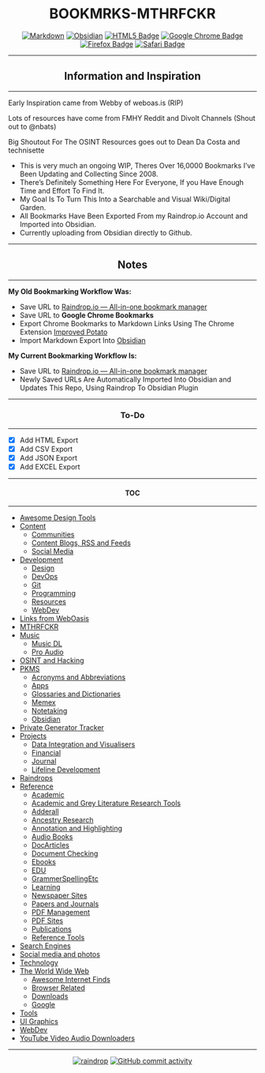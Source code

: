 <h1 align="center">BOOKMRKS-MTHRFCKR</h1>

<div align="center">

  <a href="">![Markdown](https://img.shields.io/badge/markdown-%23000000.svg?style=for-the-badge&logo=markdown&logoColor=white)</a> <a href="">![Obsidian](https://img.shields.io/badge/Obsidian-%23483699.svg?style=for-the-badge&logo=obsidian&logoColor=white)</a> <a href="">![HTML5 Badge](https://img.shields.io/badge/HTML5-E34F26?logo=html5&logoColor=fff&style=for-the-badge)</a> <a href="">![Google Chrome Badge](https://img.shields.io/badge/Google%20Chrome-4285F4?logo=googlechrome&logoColor=fff&style=for-the-badge)</a> <a href="">![Firefox Badge](https://img.shields.io/badge/Firefox-FF7139?logo=firefox&logoColor=fff&style=for-the-badge)</a> <a href="">![Safari Badge](https://img.shields.io/badge/Safari-000?logo=safari&logoColor=fff&style=for-the-badge)</a>


</div>

---

<h2 align="center">Information and Inspiration</h2>

---


Early Inspiration came from Webby of weboas.is (RIP)

Lots of resources have come from FMHY Reddit and Divolt Channels (Shout out to @nbats)

Big Shoutout For The OSINT Resources goes out to Dean Da Costa and technisette



- This is very much an ongoing WIP, Theres Over 16,0000 Bookmarks I’ve Been Updating and Collecting Since 2008.
- There’s Definitely Something Here For Everyone, If you Have Enough Time and Effort To Find It.
- My Goal Is To Turn This Into a Searchable and Visual Wiki/Digital Garden.
- All Bookmarks Have Been Exported From my Raindrop.io Account and Imported into Obsidian.
- Currently uploading from Obsidian directly to Github.


---
<h2 align="center">Notes</h2>

---

**My Old Bookmarking Workflow Was:**

- Save URL to [Raindrop.io — All-in-one bookmark manager](https://raindrop.io/)
- Save URL to **Google Chrome Bookmarks**
- Export Chrome Bookmarks to Markdown Links Using The Chrome Extension [Improved Potato](https://chrome.google.com/webstore/detail/improved-potato/kjnippnbinaiaophckfmlbicclieefpf)
- Import Markdown Export Into [Obsidian](https://obsidian.md/)

**My Current Bookmarking Workflow Is:**

- Save URL to [Raindrop.io — All-in-one bookmark manager](https://raindrop.io/)
- Newly Saved URLs Are Automatically Imported Into Obsidian and Updates This Repo, Using Raindrop To Obsidian Plugin

---
<h3 align="center">To-Do</h3>

----


- [x] Add HTML Export
- [x] Add CSV Export
- [x] Add JSON Export
- [x] Add EXCEL Export

---

<h4 align="center">TOC</h4>

---


- [Awesome Design Tools](Awesome%20Design%20Tools.md)
- [Content](Content.md)
	- [Communities](Communities.md)
	- [Content Blogs, RSS and Feeds](Content%20Blogs,%20RSS%20and%20Feeds.md)
	- [Social Media](Social%20Media.md)
- [Development](Development.md)
	- [Design](Design.md)
	- [DevOps](DevOps.md)
	- [Git](Git.md)
	- [Programming](Programming.md)
	- [Resources](Resources.md)
	- [WebDev](WebDev.md)
- [Links from WebOasis](Links%20from%20WebOasis.md)
- [MTHRFCKR](MTHRFCKR.md)
- [Music](Music.md)
	- [Music DL](Music%20DL.md)
	- [Pro Audio](Pro%20Audio.md)
- [OSINT and Hacking](OSINT%20and%20Hacking.md)
- [PKMS](PKMS.md)
	- [Acronyms and Abbreviations](Acronyms%20and%20Abbreviations.md)
	- [Apps](Apps.md)
	- [Glossaries and Dictionaries](Glossaries%20and%20Dictionaries.md)
	- [Memex](Memex.md)
	- [Notetaking](Notetaking.md)
	- [Obsidian](Obsidian.md)
- [Private Generator Tracker](Private%20Generator%20Tracker.md)
- [Projects](Projects.md)
	- [Data Integration and Visualisers](Data%20Integration%20and%20Visualisers.md)
	- [Financial](Financial.md)
	- [Journal](Journal.md)
	- [Lifeline Development](Lifeline%20Development.md)
- [Raindrops](Raindrops.md)
- [Reference](Reference.md)
	- [Academic](Academic.md)
	- [Academic and Grey Literature Research Tools](Academic%20and%20Grey%20Literature%20Research%20Tools.md)
	- [Adderall](Adderall.md)
	- [Ancestry Research](Ancestry%20Research.md)
	- [Annotation and Highlighting](Annotation%20and%20Highlighting.md)
	- [Audio Books](Audio%20Books.md)
	- [DocArticles](DocArticles.md)
	- [Document Checking](Document%20Checking.md)
	- [Ebooks](Ebooks.md)
	- [EDU](EDU.md)
	- [GrammerSpellingEtc](GrammerSpellingEtc.md)
	- [Learning](Learning.md)
	- [Newspaper Sites](Newspaper%20Sites.md)
	- [Papers and Journals](Papers%20and%20Journals.md)
	- [PDF Management](PDF%20Management.md)
	- [PDF Sites](PDF%20Sites.md)
	- [Publications](Publications.md)
	- [Reference Tools](Reference%20Tools.md)
- [Search Engines](Search%20Engines.md)
- [Social media and photos](Social%20media%20and%20photos.md)
- [Technology](Technology.md)
- [The World Wide Web](The%20World%20Wide%20Web.md)
	- [Awesome Internet Finds](Awesome%20Internet%20Finds.md)
	- [Browser Related](Browser%20Related.md)
	- [Downloads](Downloads.md)
	- [Google](Google.md)
- [Tools](Tools.md)
- [UI Graphics](UI%20Graphics.md)
- [WebDev](WebDev.md)
- [YouTube Video  Audio Downloaders](YouTube%20Video%20%20Audio%20Downloaders.md)

---

<div align="center">

  <a href="">![raindrop](https://img.shields.io/badge/Raindrop.io-whoisdsmith-blue)</a> <a href="">![GitHub commit activity](https://img.shields.io/github/commit-activity/w/whoisdsmith/BOOKMRKS-MTHRFCKR)</a>


</div>